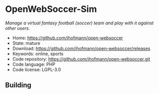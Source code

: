 # OpenWebSoccer-Sim

_Manage a virtual fantasy football (soccer) team and play with it against other users._

- Home: https://github.com/ihofmann/open-websoccer
- State: mature
- Download: https://github.com/ihofmann/open-websoccer/releases
- Keywords: online, sports
- Code repository: https://github.com/ihofmann/open-websoccer.git
- Code language: PHP
- Code license: LGPL-3.0

## Building

